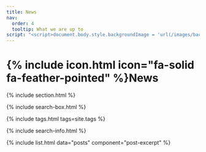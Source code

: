 ```yaml
---
title: News
nav:
  order: 4
  tooltip: What we are up to
script: "<script>document.body.style.backgroundImage = 'url(/images/background_dalle.jpg)';</script>"
---
```

<!-- At the top of your publications.md 
<style>
  body {
    background-image: url('/images/background_dalle.jpg');
    background-size: cover;
    background-repeat: no-repeat;
  }
</style>  -->

# {% include icon.html icon="fa-solid fa-feather-pointed" %}News


{% include section.html %}

{% include search-box.html %}

{% include tags.html tags=site.tags %}

{% include search-info.html %}

{% include list.html data="posts" component="post-excerpt" %}
